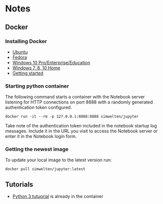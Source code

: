 # Notes

## Docker

### Installing Docker

*	[Ubuntu](https://docs.docker.com/engine/installation/linux/docker-ce/ubuntu/)
*	[Fedora](https://docs.docker.com/engine/installation/linux/docker-ce/fedora/)
*	[Windows 10 Pro/Enterprise/Education](https://docs.docker.com/docker-for-windows/install/)
* [Windows 7, 8, 10 Home](https://docs.docker.com/toolbox/toolbox_install_windows/)
*	[Getting started](https://docs.docker.com/get-started/)

### Starting python container

The following command starts a container with the Notebook server listening for HTTP connections on port 8888 with a randomly generated authentication token configured.

```
docker run -it --rm -p 127.0.0.1:8888:8888 simwelten/jupyter
```

Take note of the authentication token included in the notebook startup log messages. Include it in the URL you visit to access the Notebook server or enter it in the Notebook login form.

### Getting the newest image

To update your local image to the latest version run:

```
docker pull simwelten/jupyter:latest
```


## Tutorials

*	[Python 3 tutuorial](https://gitlab.erc.monash.edu.au/andrease/Python4Maths) is already in the container

